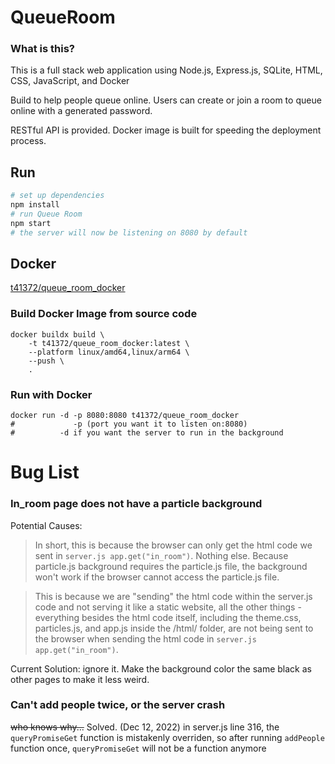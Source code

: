 # QueueRoom
### What is this?
This is a full stack web application using Node.js, Express.js, SQLite, HTML, CSS, JavaScript, and Docker

Build to help people queue online. Users can create or join a room to queue online with a generated password. 

RESTful API is provided. Docker image is built for speeding the deployment process.

 
## Run
~~~ bash
# set up dependencies
npm install
# run Queue Room
npm start
# the server will now be listening on 8080 by default
~~~~

## Docker
[t41372/queue_room_docker](https://hub.docker.com/repository/docker/t41372/queue_room_docker)

### Build Docker Image from source code
~~~~ shell
docker buildx build \
    -t t41372/queue_room_docker:latest \
    --platform linux/amd64,linux/arm64 \
    --push \
    .

~~~~
### Run with Docker
~~~~ shell
docker run -d -p 8080:8080 t41372/queue_room_docker
#             -p (port you want it to listen on:8080)
#          -d if you want the server to run in the background
~~~~

# Bug List

### In_room page does not have a particle background

Potential Causes:
>In short, this is because the browser can only get the html code we sent in `server.js app.get("in_room")`. Nothing else. Because particle.js background requires the particle.js file, the background won't work if the browser cannot access the particle.js file.

> This is because we are "sending" the html code within the server.js code and not serving it like a static website, all the other things - everything besides the html code itself, including the theme.css, particles.js, and app.js inside the /html/ folder, are not being sent to the browser when sending the html code in `server.js app.get("in_room")`.

Current Solution: ignore it. Make the background color the same black as other pages to make it less weird.

### Can't add people twice, or the server crash
~~who knows why...~~ Solved. (Dec 12, 2022) in server.js line 316, the `queryPromiseGet` function is mistakenly overriden, so after running `addPeople` function once, `queryPromiseGet` will not be a function anymore


